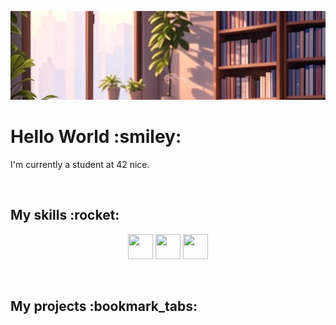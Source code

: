 ![Bannière de profil](./assets/banner.jpg)
<h1>Hello World :smiley:</h1>
<p>I'm currently a student at 42 nice.</p>
<br/>
<h2>My skills :rocket:</h2>
<p align="center">
	<i class="devicon-bash-plain"></i>
	<img src="https://cdn.jsdelivr.net/gh/devicons/devicon@latest/icons/bash/bash-original.svg" width="40" height="40"/>
	<img src="https://cdn.jsdelivr.net/gh/devicons/devicon@latest/icons/c/c-original.svg" width="40" height="40"/>
	<img src="https://cdn.jsdelivr.net/gh/devicons/devicon@latest/icons/cplusplus/cplusplus-original.svg" width="40" height="40"/>
</p>
<br/>
<h2>My projects :bookmark_tabs:</h2>
